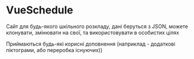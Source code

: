 # VueSchedule

Сайт для будь-якого шкільного розкладу, дані беруться з JSON, можете клонувати, змінювати на свої, та використовувати в особистих цілях

Приймаються будь-які корисні доповнення (наприклад - додаткові піктограми, або переробка існуючих))
